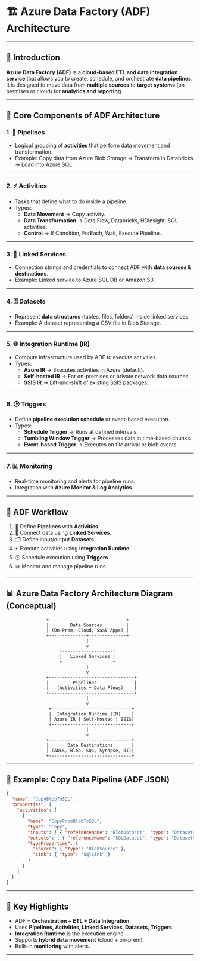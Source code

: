 # 🏗️ Azure Data Factory (ADF) Architecture

---

## 📌 Introduction
**Azure Data Factory (ADF)** is a **cloud-based ETL and data integration service** that allows you to create, schedule, and orchestrate **data pipelines**.  
It is designed to move data from **multiple sources** to **target systems** (on-premises or cloud) for **analytics and reporting**.

---

## 🔑 Core Components of ADF Architecture

### 1. 📂 **Pipelines**
- Logical grouping of **activities** that perform data movement and transformation.  
- Example: Copy data from Azure Blob Storage → Transform in Databricks → Load into Azure SQL.

---

### 2. ⚡ **Activities**
- Tasks that define what to do inside a pipeline.  
- Types:
  - **Data Movement** → Copy activity.  
  - **Data Transformation** → Data Flow, Databricks, HDInsight, SQL activities.  
  - **Control** → If Condition, ForEach, Wait, Execute Pipeline.  

---

### 3. 🔌 **Linked Services**
- Connection strings and credentials to connect ADF with **data sources & destinations**.  
- Example: Linked service to Azure SQL DB or Amazon S3.  

---

### 4. 🗄️ **Datasets**
- Represent **data structures** (tables, files, folders) inside linked services.  
- Example: A dataset representing a CSV file in Blob Storage.  

---

### 5. 🌐 **Integration Runtime (IR)**
- Compute infrastructure used by ADF to execute activities.  
- Types:
  - **Azure IR** → Executes activities in Azure (default).  
  - **Self-hosted IR** → For on-premises or private network data sources.  
  - **SSIS IR** → Lift-and-shift of existing SSIS packages.  

---

### 6. 🕒 **Triggers**
- Define **pipeline execution schedule** or event-based execution.  
- Types:
  - **Schedule Trigger** → Runs at defined intervals.  
  - **Tumbling Window Trigger** → Processes data in time-based chunks.  
  - **Event-based Trigger** → Executes on file arrival or blob events.  

---

### 7. 📊 **Monitoring**
- Real-time monitoring and alerts for pipeline runs.  
- Integration with **Azure Monitor & Log Analytics**.  

---

## 🔄 ADF Workflow

1. 📝 Define **Pipelines** with **Activities**.  
2. 🔌 Connect data using **Linked Services**.  
3. 🗂️ Define input/output **Datasets**.  
4. ⚡ Execute activities using **Integration Runtime**.  
5. 🕒 Schedule execution using **Triggers**.  
6. 📊 Monitor and manage pipeline runs.  

---

## 📊 Azure Data Factory Architecture Diagram (Conceptual)

```
               +-----------------------------+
               |        Data Sources         |
               | (On-Prem, Cloud, SaaS Apps) |
               +--------------+--------------+
                              |
                              v
                    +-------------------+
                    |   Linked Services |
                    +-------------------+
                              |
                              v
               +--------------------------------+
               |         Pipelines              |
               |   (Activities + Data Flows)    |
               +--------------------------------+
                              |
                              v
                +------------------------------+
                |  Integration Runtime (IR)    |
                | Azure IR | Self-hosted | SSIS|
                +------------------------------+
                              |
                              v
               +-------------------------------+
               |       Data Destinations       |
               | (ADLS, Blob, SQL, Synapse, BI)|
               +-------------------------------+
```
---

## 🚀 Example: Copy Data Pipeline (ADF JSON)

```json
{
  "name": "CopyBlobToSQL",
  "properties": {
    "activities": [
      {
        "name": "CopyFromBlobToSQL",
        "type": "Copy",
        "inputs": [ { "referenceName": "BlobDataset", "type": "DatasetReference" } ],
        "outputs": [ { "referenceName": "SQLDataset", "type": "DatasetReference" } ],
        "typeProperties": {
          "source": { "type": "BlobSource" },
          "sink": { "type": "SqlSink" }
        }
      }
    ]
  }
}
````

---

## 🎯 Key Highlights

* ADF = **Orchestration + ETL + Data Integration**.
* Uses **Pipelines, Activities, Linked Services, Datasets, Triggers**.
* **Integration Runtime** is the execution engine.
* Supports **hybrid data movement** (cloud + on-prem).
* Built-in **monitoring** with alerts.

---